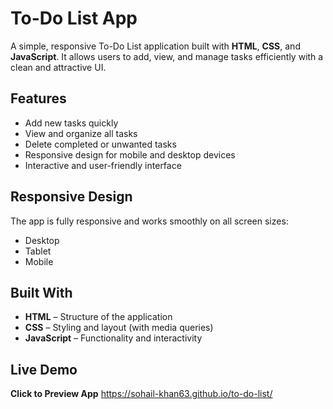 #  To-Do List App

A simple, responsive To-Do List application built with **HTML**, **CSS**, and **JavaScript**. It allows users to add, view, and manage tasks efficiently with a clean and attractive UI.

## Features

- Add new tasks quickly
- View and organize all tasks
- Delete completed or unwanted tasks
- Responsive design for mobile and desktop devices
- Interactive and user-friendly interface

## Responsive Design

The app is fully responsive and works smoothly on all screen sizes:
- Desktop
- Tablet
- Mobile

## Built With

- **HTML** – Structure of the application
- **CSS** – Styling and layout (with media queries)
- **JavaScript** – Functionality and interactivity

## Live Demo
**Click to Preview App** <a href="https://sohail-khan63.github.io/to-do-list/">https://sohail-khan63.github.io/to-do-list/</a>